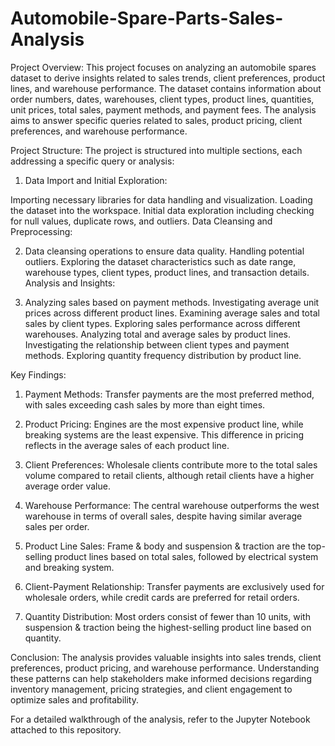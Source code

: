 # Automobile-Spare-Parts-Sales-Analysis
Project Overview:
This project focuses on analyzing an automobile spares dataset to derive insights related to sales trends, client preferences, product lines, and warehouse performance. The dataset contains information about order numbers, dates, warehouses, client types, product lines, quantities, unit prices, total sales, payment methods, and payment fees. The analysis aims to answer specific queries related to sales, product pricing, client preferences, and warehouse performance.

Project Structure:
The project is structured into multiple sections, each addressing a specific query or analysis:

1. Data Import and Initial Exploration:

Importing necessary libraries for data handling and visualization.
Loading the dataset into the workspace.
Initial data exploration including checking for null values, duplicate rows, and outliers.
Data Cleansing and Preprocessing:

2. Data cleansing operations to ensure data quality.
Handling potential outliers.
Exploring the dataset characteristics such as date range, warehouse types, client types, product lines, and transaction details.
Analysis and Insights:

3. Analyzing sales based on payment methods.
Investigating average unit prices across different product lines.
Examining average sales and total sales by client types.
Exploring sales performance across different warehouses.
Analyzing total and average sales by product lines.
Investigating the relationship between client types and payment methods.
Exploring quantity frequency distribution by product line.


Key Findings:
1. Payment Methods: Transfer payments are the most preferred method, with sales exceeding cash sales by more than eight times.

2. Product Pricing: Engines are the most expensive product line, while breaking systems are the least expensive. This difference in pricing reflects in the average sales of each product line.

3. Client Preferences: Wholesale clients contribute more to the total sales volume compared to retail clients, although retail clients have a higher average order value.

4. Warehouse Performance: The central warehouse outperforms the west warehouse in terms of overall sales, despite having similar average sales per order.

5. Product Line Sales: Frame & body and suspension & traction are the top-selling product lines based on total sales, followed by electrical system and breaking system.

6. Client-Payment Relationship: Transfer payments are exclusively used for wholesale orders, while credit cards are preferred for retail orders.

7. Quantity Distribution: Most orders consist of fewer than 10 units, with suspension & traction being the highest-selling product line based on quantity.

Conclusion:
The analysis provides valuable insights into sales trends, client preferences, product pricing, and warehouse performance. Understanding these patterns can help stakeholders make informed decisions regarding inventory management, pricing strategies, and client engagement to optimize sales and profitability.

For a detailed walkthrough of the analysis, refer to the Jupyter Notebook attached to this repository.
